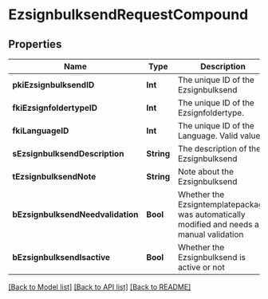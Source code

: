 # EzsignbulksendRequestCompound

## Properties
Name | Type | Description | Notes
------------ | ------------- | ------------- | -------------
**pkiEzsignbulksendID** | **Int** | The unique ID of the Ezsignbulksend | [optional] 
**fkiEzsignfoldertypeID** | **Int** | The unique ID of the Ezsignfoldertype. | 
**fkiLanguageID** | **Int** | The unique ID of the Language.  Valid values:  |Value|Description| |-|-| |1|French| |2|English| | 
**sEzsignbulksendDescription** | **String** | The description of the Ezsignbulksend | 
**tEzsignbulksendNote** | **String** | Note about the Ezsignbulksend | 
**bEzsignbulksendNeedvalidation** | **Bool** | Whether the Ezsigntemplatepackage was automatically modified and needs a manual validation | 
**bEzsignbulksendIsactive** | **Bool** | Whether the Ezsignbulksend is active or not | 

[[Back to Model list]](../README.md#documentation-for-models) [[Back to API list]](../README.md#documentation-for-api-endpoints) [[Back to README]](../README.md)


